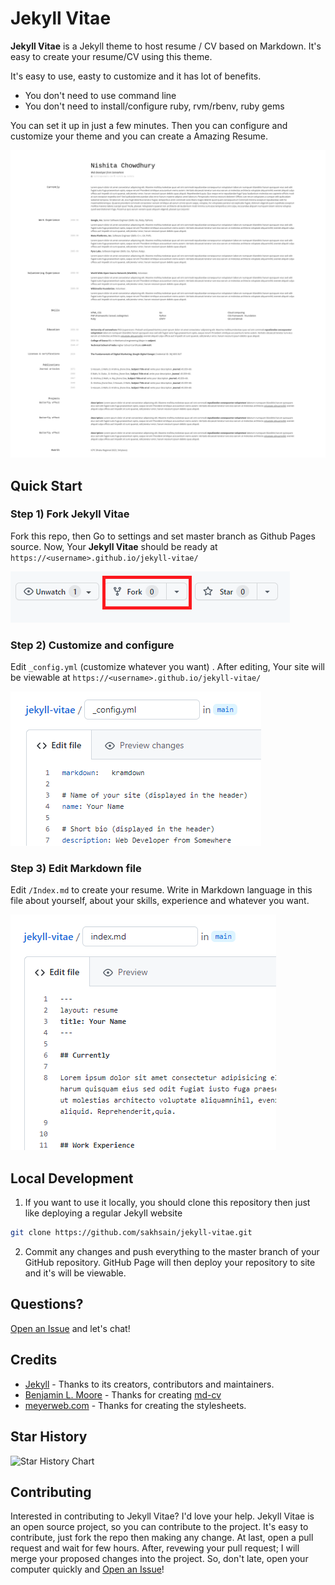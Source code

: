 # Jekyll Vitae

**Jekyll Vitae** is a Jekyll theme to host resume / CV based on Markdown. It's easy to create your resume/CV using this theme.

It's easy to use, easty to customize and it has lot of benefits.

- You don't need to use command line
- You don't need to install/configure ruby, rvm/rbenv, ruby gems 

You can set it up in just a few minutes. Then you can configure and customize your theme and you can create a Amazing Resume.

![Jekyll Vitae Theme Screenshot](assets/images/jekyll-vitae-theme-screenshot.png "Jekyll Vitae Theme Screenshot")

## Quick Start

### Step 1) Fork Jekyll Vitae 

Fork this repo, then Go to settings and set master branch as Github Pages source. Now, Your **Jekyll Vitae** should be ready at `https://<username>.github.io/jekyll-vitae/`

![Step 1](/assets/images/fork.png "Step 1")

### Step 2) Customize and configure

Edit `_config.yml` (customize whatever you want) . After editing, Your site will be viewable at `https://<username>.github.io/jekyll-vitae/`

![_config.yml](/assets/images/config.png "_config.yml")

### Step 3) Edit Markdown file

Edit `/Index.md` to create your resume. Write in Markdown language in this file about yourself, about your skills, experience and whatever you want.

![First Post](/assets/images/edit.png "Edit Markdown File")


## Local Development

1. If you want to use it locally, you should clone this repository then just like deploying a regular Jekyll website
```sh
git clone https://github.com/sakhsain/jekyll-vitae.git
```

2. Commit any changes and push everything to the master branch of your GitHub repository. GitHub Page will then deploy your repository to site and it's will be viewable.

  

## Questions?

[Open an Issue](https://github.com/sakhsain/jekyll-vitae/issues/new) and let's chat!


## Credits

- [Jekyll](https://github.com/jekyll/jekyll) - Thanks to its creators, contributors and maintainers.
- [Benjamin L. Moore](https://github.com/blmoore/) - Thanks for creating [md-cv](https://github.com/blmoore/md-cv)
- [meyerweb.com](http://meyerweb.com/) - Thanks for creating the stylesheets.

## Star History

![Star History Chart](https://api.star-history.com/svg?repos=sakhsain/jekyll-vitae&type=date)


## Contributing

Interested in contributing to Jekyll Vitae? I'd love your help. Jekyll Vitae is an open source project, so you can contribute to the project. It's easy to contribute, just fork the repo then making any change. At last, open a pull request and wait for few hours. After, revewing your pull request; I will merge your proposed changes into the project. So, don't late, open your computer quickly and [Open an Issue](https://github.com/sakhsain/jekyll-vitae/issues/new)!
